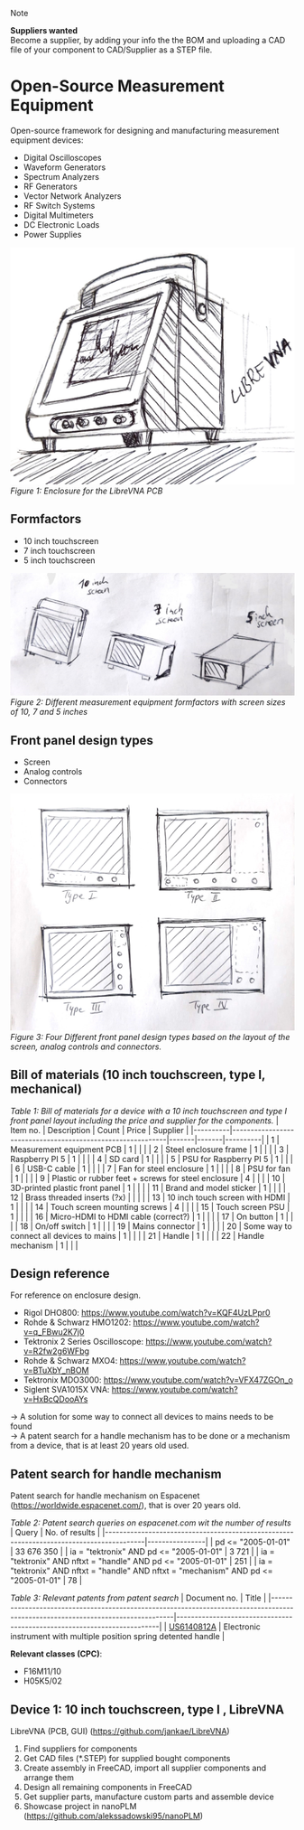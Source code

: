 > [!NOTE]
> **Suppliers wanted** <br>
> Become a supplier, by adding your info the the BOM and uploading a CAD file of your component to CAD/Supplier as a STEP file.

# Open-Source Measurement Equipment
Open-source framework for designing and manufacturing measurement equipment devices:
- Digital Oscilloscopes
- Waveform Generators
- Spectrum Analyzers
- RF Generators
- Vector Network Analyzers
- RF Switch Systems
- Digital Multimeters
- DC Electronic Loads
- Power Supplies

![librevna-enclosure.jpeg](librevna-enclosure.jpeg)
*Figure 1: Enclosure for the LibreVNA PCB*


## Formfactors
- 10 inch touchscreen
- 7 inch touchscreen
- 5 inch touchscreen

![measurement-equipment-formfactors.jpeg](measurement-equipment-formfactors.jpeg)
*Figure 2: Different measurement equipment formfactors with screen sizes of 10, 7 and 5 inches*


## Front panel design types
- Screen
- Analog controls
- Connectors

![measurement-equipment-front-panel-layouts.jpeg](measurement-equipment-front-panel-layouts.jpeg)
*Figure 3: Four Different front panel design types based on the layout of the screen, analog controls and connectors.*


## Bill of materials (10 inch touchscreen, type I, mechanical)
*Table 1: Bill of materials for a device with a 10 inch touchscreen and type I front panel layout including the price and supplier for the components.*
| Item no. | Description                                                | Count | Price | Supplier |
|----------|------------------------------------------------------------|-------|-------|----------|
| 1  | Measurement equipment PCB                                  |   1   |       |          |
| 2  | Steel enclosure frame                                      |   1   |       |          |
| 3  | Raspberry PI 5                                             |   1   |       |          |
| 4  | SD card                                                    |   1   |       |          |
| 5  | PSU for Raspberry PI 5                                     |   1   |       |          |
| 6  | USB-C cable                                                |   1   |       |          |
| 7  | Fan for steel enclosure                                    |   1   |       |          |
| 8  | PSU for fan                                                |   1   |       |          |
| 9  | Plastic or rubber feet + screws for steel enclosure        |   4   |       |          |
| 10 | 3D-printed plastic front panel                             |   1   |       |          |
| 11 | Brand and model sticker                                    |   1   |       |          |
| 12 | Brass threaded inserts (?x)                                |       |       |          |
| 13 | 10 inch touch screen with HDMI                             |   1   |       |          |
| 14 | Touch screen mounting screws                               |   4   |       |          |
| 15 | Touch screen PSU                                           |   1   |       |          |
| 16 | Micro-HDMI to HDMI cable (correct?)                        |   1   |       |          |
| 17 | On button                                                  |   1   |       |          |
| 18 | On/off switch                                              |   1   |       |          |
| 19 | Mains connector                                            |   1   |       |          |
| 20 | Some way to connect all devices to mains                   |   1   |       |          |
| 21 | Handle                                                     |   1   |       |          |
| 22 | Handle mechanism                                           |   1   |       |          |


## Design reference
For reference on enclosure design.
- Rigol DHO800: https://www.youtube.com/watch?v=KQF4UzLPpr0
- Rohde & Schwarz HMO1202: https://www.youtube.com/watch?v=q_FBwu2K7j0
- Tektronix 2 Series Oscilloscope: https://www.youtube.com/watch?v=R2fw2g6WFbg
- Rohde & Schwarz MXO4: https://www.youtube.com/watch?v=BTuXbY_nBOM
- Tektronix MDO3000: https://www.youtube.com/watch?v=VFX47ZGOn_o
- Siglent SVA1015X VNA: https://www.youtube.com/watch?v=HxBcQDooAYs

-> A solution for some way to connect all devices to mains needs to be found<br>
-> A patent search for a handle mechanism has to be done or a mechanism from a device, that is at least 20 years old used.

## Patent search for handle mechanism
Patent search for handle mechanism on Espacenet (https://worldwide.espacenet.com/), that is over 20 years old.

*Table 2: Patent search queries on espacenet.com wit the number of results*
| Query                                                                                   | No. of results |
|-----------------------------------------------------------------------------------------|----------------|
| pd <= "2005-01-01"                                                                      | 33 676 350     |
| ia = "tektronix" AND pd <= "2005-01-01"                                                 | 3 721          |
| ia = "tektronix" AND nftxt = "handle" AND pd <= "2005-01-01"                            | 251            |
| ia = "tektronix" AND nftxt = "handle" AND nftxt = "mechanism" AND pd <= "2005-01-01"    | 78             |


*Table 3: Relevant patents from patent search*
| Document no.                                                                                                                    | Title                                                                   |
|---------------------------------------------------------------------------------------------------------------------------------|-------------------------------------------------------------------------|
| [US6140812A](https://worldwide.espacenet.com/patent/search/family/022275362/publication/US6000097A?q=pn%3DUS6000097A)           | Electronic instrument with multiple position spring detented handle     |


**Relevant classes (CPC)**:
- F16M11/10
- H05K5/02


## Device 1: 10 inch touchscreen, type I , LibreVNA
LibreVNA (PCB, GUI) (https://github.com/jankae/LibreVNA)

1. Find suppliers for components
2. Get CAD files (*.STEP) for supplied bought components
3. Create assembly in FreeCAD, import all supplier components and arrange them
4. Design all remaining components in FreeCAD
5. Get supplier parts, manufacture custom parts and assemble device
6. Showcase project in nanoPLM (https://github.com/alekssadowski95/nanoPLM)
